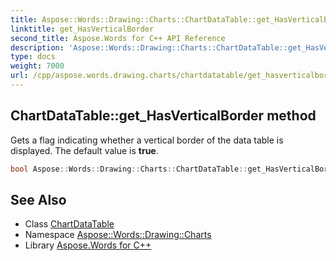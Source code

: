 ```yaml
---
title: Aspose::Words::Drawing::Charts::ChartDataTable::get_HasVerticalBorder method
linktitle: get_HasVerticalBorder
second_title: Aspose.Words for C++ API Reference
description: 'Aspose::Words::Drawing::Charts::ChartDataTable::get_HasVerticalBorder method. Gets a flag indicating whether a vertical border of the data table is displayed. The default value is true in C++.'
type: docs
weight: 7000
url: /cpp/aspose.words.drawing.charts/chartdatatable/get_hasverticalborder/
---
```

## ChartDataTable::get_HasVerticalBorder method


Gets a flag indicating whether a vertical border of the data table is displayed. The default value is **true**.

```cpp
bool Aspose::Words::Drawing::Charts::ChartDataTable::get_HasVerticalBorder() const
```

## See Also

* Class [ChartDataTable](../)
* Namespace [Aspose::Words::Drawing::Charts](../../)
* Library [Aspose.Words for C++](../../../)
